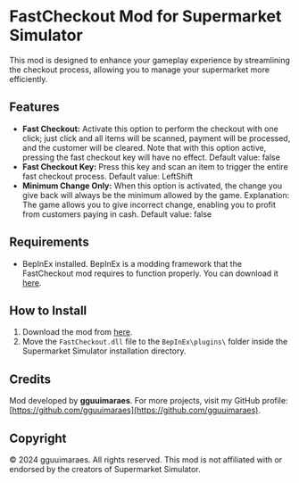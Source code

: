 ﻿# FastCheckout Mod for Supermarket Simulator

This mod is designed to enhance your gameplay experience by streamlining the checkout process, allowing you to manage your supermarket more efficiently.

## Features

- **Fast Checkout:** Activate this option to perform the checkout with one click; just click and all items will be scanned, payment will be processed, and the customer will be cleared. Note that with this option active, pressing the fast checkout key will have no effect. Default value: false
- **Fast Checkout Key:** Press this key and scan an item to trigger the entire fast checkout process. Default value: LeftShift
- **Minimum Change Only:** When this option is activated, the change you give back will always be the minimum allowed by the game. Explanation: The game allows you to give incorrect change, enabling you to profit from customers paying in cash. Default value: false

## Requirements

- BepInEx installed. BepInEx is a modding framework that the FastCheckout mod requires to function properly. You can download it [here](https://www.nexusmods.com/supermarketsimulator/mods/9).

## How to Install

1. Download the mod from [here](https://www.nexusmods.com/supermarketsimulator/mods/562).
2. Move the `FastCheckout.dll` file to the `BepInEx\plugins\` folder inside the Supermarket Simulator installation directory.

## Credits

Mod developed by **gguuimaraes**. For more projects, visit my GitHub profile: [https://github.com/gguuimaraes](https://github.com/gguuimaraes).

## Copyright

&copy; 2024 gguuimaraes. All rights reserved. This mod is not affiliated with or endorsed by the creators of Supermarket Simulator.
